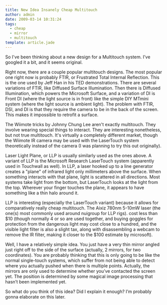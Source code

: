 ```yaml
---
title: New Idea Insanely Cheap Multitouch
author: admin
date: 2009-03-14 10:31:24
tags: 
  - cheap
  - mirror
  - multitouch
template: article.jade
---
```


So I've been thinking about a new design for a Multitouch system. I’ve googled it a bit, and it seems original.

Right now, there are a couple popular multitouch designs. The most popular one right now is probably FTIR, or Frustrated Total Internal Reflection. This is the one used by Jeff Han in his TED demonstrations. There are several variations of FTIR, like Diffused Surface Illumination. Then there is Diffused Illumination, which powers the Microsoft Surface, and a variation of DI is Front DI (where the light source is in front) like the simple DIY MTmini system (where the light source is ambient light). The problem with FTIR, DSI, and DI is that they require the camera to be in the back of the screen. This makes it impossible to retrofit a surface.

The Wiimote tricks by Johnny Chung Lee aren't exactly multitouch. They involve wearing special things to interact. They are interesting nonetheless, but not true multitouch. It's virtually a completely different market, though the Wiimote IR camera may be used with the LaserTouch system theoretically instead of the camera (I was planning to try this out originally).

Laser Light Plane, or LLP is usually similarly used as the ones above. A variant of LLP is the Microsoft Research LaserTouch system (apparently used in Touchwall as well). In LLP, a laser hooked up to a line generator creates a "plane" of infrared light only millimeters above the surface. When something interacts with that plane, light is scattered in all directions. Most systems take light from the bottom, but LaserTouch looks at the light from the top. Wherever your finger touches the plane, it appears to have something like a thin halo around it.

LLP is interesting (especially the LaserTouch variant) because it allows for comparatively really cheap multitouch. The Aixiz 780nm 5-10mW laser (the one(s) most commonly used around nuigroup for LLP rigs). cost less than $10 (though normally 4 or so are used together, and buying goggles for protection from the dangerous light may cost close to a hundred, and the visible light filter is also a slight tax, along with disassembling a webcam to remove the IR filter, making it closer to the $100 estimate by microsoft).

Well, I have a relatively simple idea. You just have a very thin mirror angled just right off to the side of the surface (actually, 2 mirrors, for two coordinates). You are probably thinking that this is only going to be like the normal single-touch systems, which suffer from not being able to detect where you actually pushed when there is multiple points. Actually, the mirrors are only used to determine whether you’ve contacted the screen yet. The position is determined by some magical image processing that hasn’t been implemented yet.

So what do you think of this idea? Did I explain it enough? I’m probably gonna elaborate on this later.
